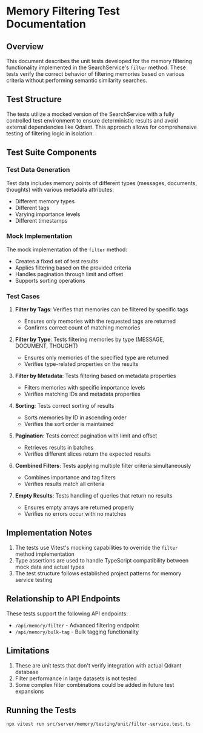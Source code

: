# Memory Filtering Test Documentation

## Overview

This document describes the unit tests developed for the memory filtering functionality implemented in the SearchService's `filter` method. These tests verify the correct behavior of filtering memories based on various criteria without performing semantic similarity searches.

## Test Structure

The tests utilize a mocked version of the SearchService with a fully controlled test environment to ensure deterministic results and avoid external dependencies like Qdrant. This approach allows for comprehensive testing of filtering logic in isolation.

## Test Suite Components

### Test Data Generation

Test data includes memory points of different types (messages, documents, thoughts) with various metadata attributes:
- Different memory types 
- Different tags
- Varying importance levels
- Different timestamps

### Mock Implementation

The mock implementation of the `filter` method:
- Creates a fixed set of test results
- Applies filtering based on the provided criteria
- Handles pagination through limit and offset
- Supports sorting operations

### Test Cases

1. **Filter by Tags**: Verifies that memories can be filtered by specific tags
   - Ensures only memories with the requested tags are returned
   - Confirms correct count of matching memories

2. **Filter by Type**: Tests filtering memories by type (MESSAGE, DOCUMENT, THOUGHT)
   - Ensures only memories of the specified type are returned
   - Verifies type-related properties on the results

3. **Filter by Metadata**: Tests filtering based on metadata properties
   - Filters memories with specific importance levels
   - Verifies matching IDs and metadata properties

4. **Sorting**: Tests correct sorting of results
   - Sorts memories by ID in ascending order
   - Verifies the sort order is maintained

5. **Pagination**: Tests correct pagination with limit and offset
   - Retrieves results in batches
   - Verifies different slices return the expected results

6. **Combined Filters**: Tests applying multiple filter criteria simultaneously
   - Combines importance and tag filters
   - Verifies results match all criteria

7. **Empty Results**: Tests handling of queries that return no results
   - Ensures empty arrays are returned properly
   - Verifies no errors occur with no matches

## Implementation Notes

1. The tests use Vitest's mocking capabilities to override the `filter` method implementation
2. Type assertions are used to handle TypeScript compatibility between mock data and actual types
3. The test structure follows established project patterns for memory service testing

## Relationship to API Endpoints

These tests support the following API endpoints:
- `/api/memory/filter` - Advanced filtering endpoint
- `/api/memory/bulk-tag` - Bulk tagging functionality

## Limitations

1. These are unit tests that don't verify integration with actual Qdrant database
2. Filter performance in large datasets is not tested
3. Some complex filter combinations could be added in future test expansions

## Running the Tests

```bash
npx vitest run src/server/memory/testing/unit/filter-service.test.ts
``` 
